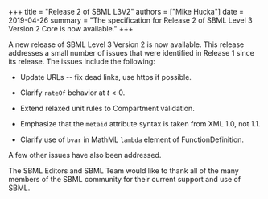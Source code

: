 +++
title   = "Release 2 of SBML L3V2"
authors = ["Mike Hucka"]
date    = 2019-04-26
summary = "The specification for Release 2 of SBML Level 3 Version 2 Core is now available."
+++

A new release of SBML Level 3 Version 2 is now available.  This release addresses a small number of issues that were identified in Release&nbsp;1 since its release.  The issues include the following:

* Update URLs -- fix dead links, use https if possible.

* Clarify `rateOf` behavior at $t<0$.

* Extend relaxed unit rules to Compartment validation.

* Emphasize that the `metaid` attribute syntax is taken from XML 1.0, not 1.1.

* Clarify use of `bvar` in MathML `lambda` element of FunctionDefinition.

A few other issues have also been addressed.

The SBML Editors and SBML Team would like to thank all of the many 
members of the SBML community for their current support and use of SBML. 
